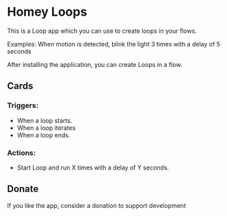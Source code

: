 # Homey Loops

This is a Loop app which you can use to create loops in your flows.

Examples: When motion is detected, blink the light 3 times with a delay of 5 seconds


After installing the application, you can create Loops in a flow.

## Cards
### Triggers:
- When a loop starts.
- When a loop iterates
- When a loop ends.

### Actions:
- Start Loop and run X times with a delay of Y seconds.

## Donate
If you like the app, consider a donation to support development
